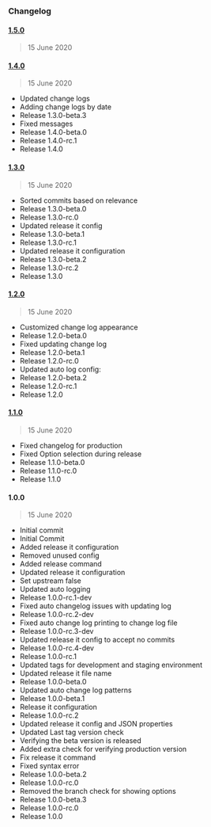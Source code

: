 ### Changelog

#### [1.5.0](https://github.com/ravindrapalli33/release-it-testing/compare/1.4.0...1.5.0)

> 15 June 2020

#### [1.4.0](https://github.com/ravindrapalli33/release-it-testing/compare/1.3.0...1.4.0)

> 15 June 2020

- Updated change logs
- Adding change logs by date
- Release 1.3.0-beta.3
- Fixed messages
- Release 1.4.0-beta.0
- Release 1.4.0-rc.1
- Release 1.4.0

#### [1.3.0](https://github.com/ravindrapalli33/release-it-testing/compare/1.2.0...1.3.0)

> 15 June 2020

- Sorted commits based on relevance
- Release 1.3.0-beta.0
- Release 1.3.0-rc.0
- Updated release it config
- Release 1.3.0-beta.1
- Release 1.3.0-rc.1
- Updated release it configuration
- Release 1.3.0-beta.2
- Release 1.3.0-rc.2
- Release 1.3.0

#### [1.2.0](https://github.com/ravindrapalli33/release-it-testing/compare/1.1.0...1.2.0)

> 15 June 2020

- Customized change log appearance
- Release 1.2.0-beta.0
- Fixed updating change log
- Release 1.2.0-beta.1
- Release 1.2.0-rc.0
- Updated auto log config:
- Release 1.2.0-beta.2
- Release 1.2.0-rc.1
- Release 1.2.0

#### [1.1.0](https://github.com/ravindrapalli33/release-it-testing/compare/1.0.0...1.1.0)

> 15 June 2020

- Fixed changelog for production
- Fixed Option selection during release
- Release 1.1.0-beta.0
- Release 1.1.0-rc.0
- Release 1.1.0

#### 1.0.0

> 15 June 2020

- Initial commit
- Initial Commit
- Added release it configuration
- Removed unused config
- Added release command
- Updated release it configuration
- Set upstream false
- Updated auto logging
- Release 1.0.0-rc.1-dev
- Fixed auto changelog issues with updating log
- Release 1.0.0-rc.2-dev
- Fixed auto change log printing to change log file
- Release 1.0.0-rc.3-dev
- Updated release it config to accept no commits
- Release 1.0.0-rc.4-dev
- Release 1.0.0-rc.1
- Updated tags for development and staging environment
- Updated release it file name
- Release 1.0.0-beta.0
- Updated auto change log patterns
- Release 1.0.0-beta.1
- Release it configuration
- Release 1.0.0-rc.2
- Updated release it config and JSON properties
- Updated Last tag version check
- Verifying the beta version is released
- Added extra check for verifying production version
- Fix release it command
- Fixed syntax error
- Release 1.0.0-beta.2
- Release 1.0.0-rc.0
- Removed the branch check for showing options
- Release 1.0.0-beta.3
- Release 1.0.0-rc.0
- Release 1.0.0
